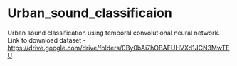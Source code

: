 # Urban_sound_classificaion
Urban sound classification using temporal convolutional neural network.
Link to download dataset - https://drive.google.com/drive/folders/0By0bAi7hOBAFUHVXd1JCN3MwTEU
